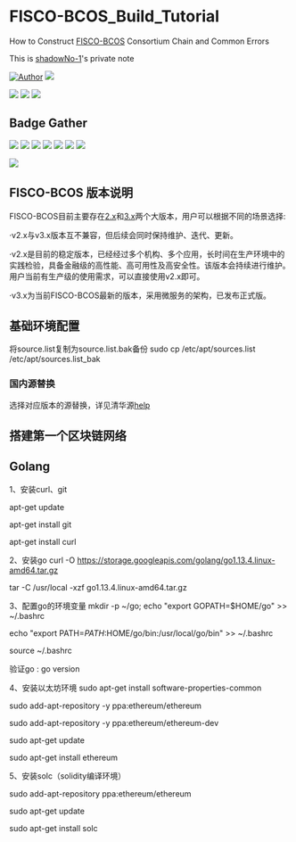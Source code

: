 # FISCO-BCOS_Build_Tutorial

How to Construct [FISCO-BCOS](https://github.com/FISCO-BCOS/FISCO-BCOS) Consortium Chain and Common Errors

This is [shadowNo-1](https://github.com/shadowNo-1)'s private note

[![Author](https://img.shields.io/badge/author-shadowNo--1-informational?logo=github)](https://github.com/shadowNo-1)
![](https://img.shields.io/badge/Ubuntu-22.04.3-informational?style=flat&logo=ubuntu&logoColor=e95420&color=e95420)

![](https://img.shields.io/badge/language-Solidity-informational?style=flat&logo=solidity&logoColor=9b96be&color=2b247c)
![](https://img.shields.io/badge/license-MIT-informational?style=flat&logo=conventionalcommits&logoColor=fe5196&color=fe5196)
![](https://img.shields.io/badge/FISCO--BCOS-v2.x-informational?style=flat&logo=<LOGO_NAME>&logoColor=white&color=194ea0)

## Badge Gather
![](https://img.shields.io/badge/GNU-2.0-informational?style=flat&logo=gnu&logoColor=white&color=A42E2B)
![](https://img.shields.io/badge/license-MIT-informational?style=flat&logo=conventionalcommits&logoColor=FE5196&color=FE5196)
![](https://img.shields.io/badge/JavaScript-2.0-informational?style=flat&logo=javascript&logoColor=F7DF1E&color=F7DF1E)
![](https://img.shields.io/badge/VueJS-2.0-informational?style=flat&logo=vuedotjs&logoColor=4FC08D&color=4FC08D)
![](https://img.shields.io/badge/Debian-12-informational?style=flat&logo=debian&logoColor=A81D33&color=A81D33)
![](https://img.shields.io/badge/Ethereum-2.0-informational?style=flat&logo=ethereum&logoColor=white&color=3C3C3D)
![](https://img.shields.io/badge/Bootstrap-5.x-informational?style=flat&logo=bootstrap&logoColor=B486F9&color=7952B3)

![](https://img.shields.io/badge/<WORD_ON_LEFT>-<WORD_ON_RIGHT>-informational?style=flat&logo=<LOGO_NAME>&logoColor=white&color=2bbc8a)
## FISCO-BCOS 版本说明
FISCO-BCOS目前主要存在[2.x](https://fisco-bcos-documentation.readthedocs.io/zh_CN/latest/)和[3.x](https://fisco-bcos-doc.readthedocs.io/zh-cn/latest/)两个大版本，用户可以根据不同的场景选择:

·v2.x与v3.x版本互不兼容，但后续会同时保持维护、迭代、更新。

·v2.x是目前的稳定版本，已经经过多个机构、多个应用，长时间在生产环境中的实践检验，具备金融级的高性能、高可用性及高安全性。该版本会持续进行维护。用户当前有生产级的使用需求，可以直接使用v2.x即可。

·v3.x为当前FISCO-BCOS最新的版本，采用微服务的架构，已发布正式版。

## 基础环境配置

将source.list复制为source.list.bak备份
sudo cp /etc/apt/sources.list /etc/apt/sources.list_bak


### 国内源替换
选择对应版本的源替换，详见清华源[help](https://mirrors.tuna.tsinghua.edu.cn/help/ubuntu/)


## 搭建第一个区块链网络


## Golang

1、安装curl、git

apt-get update
 
apt-get install git
 
apt-get install curl



2、安装go
curl -O https://storage.googleapis.com/golang/go1.13.4.linux-amd64.tar.gz

tar -C /usr/local -xzf go1.13.4.linux-amd64.tar.gz



3、配置go的环境变量
mkdir -p ~/go; echo "export GOPATH=$HOME/go" >> ~/.bashrc
 
echo "export PATH=$PATH:$HOME/go/bin:/usr/local/go/bin" >> ~/.bashrc
 
source ~/.bashrc

验证go :
go version


4、安装以太坊环境
sudo apt-get install software-properties-common
 
sudo add-apt-repository -y ppa:ethereum/ethereum
 
sudo add-apt-repository -y ppa:ethereum/ethereum-dev
 
sudo apt-get update
 
sudo apt-get install ethereum



5、安装solc（solidity编译环境）

sudo add-apt-repository ppa:ethereum/ethereum
 
sudo apt-get update
 
sudo apt-get install solc
